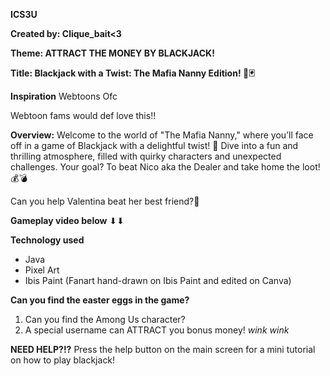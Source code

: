 **ICS3U**

**Created by: Clique_bait<3**

**Theme: ATTRACT THE MONEY BY BLACKJACK!**

**Title: Blackjack with a Twist: The Mafia Nanny Edition! 🎲🃏**

**Inspiration**
Webtoons Ofc

Webtoon fams would def love this!!

**Overview:**
Welcome to the world of "The Mafia Nanny," where you’ll face off in a game of Blackjack with a delightful twist! 
🌟 Dive into a fun and thrilling atmosphere, filled with quirky characters and unexpected challenges. 
Your goal? To beat Nico aka the Dealer and take home the loot! 💰💣

Can you help Valentina beat her best friend?👀 

**Gameplay video below**  ⬇⬇

**Technology used**
- Java
- Pixel Art
- Ibis Paint (Fanart hand-drawn on Ibis Paint and edited on Canva)

**Can you find the easter eggs in the game?**
1. Can you find the Among Us character?
2. A special username can ATTRACT you bonus money! *wink wink*

**NEED HELP?!?**
Press the help button on the main screen for a mini tutorial on how to play blackjack!




